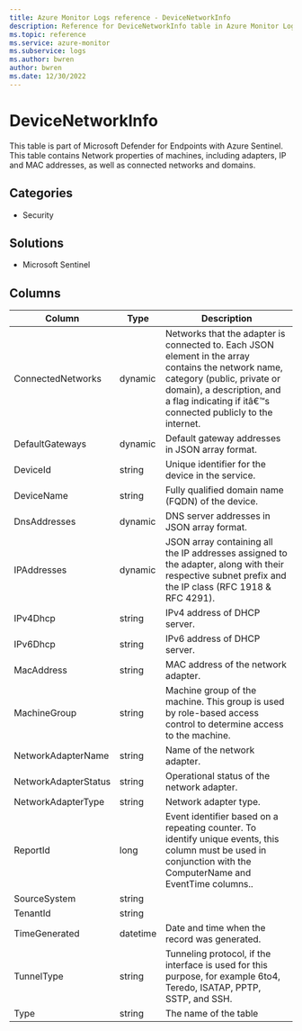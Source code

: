 ```yaml
---
title: Azure Monitor Logs reference - DeviceNetworkInfo
description: Reference for DeviceNetworkInfo table in Azure Monitor Logs.
ms.topic: reference
ms.service: azure-monitor
ms.subservice: logs
ms.author: bwren
author: bwren
ms.date: 12/30/2022
---
```


# DeviceNetworkInfo

 This table is part of Microsoft Defender for Endpoints with Azure Sentinel. This table contains Network properties of machines, including adapters, IP and MAC addresses, as well as connected networks and domains.

## Categories

- Security
## Solutions

- Microsoft Sentinel




## Columns

| Column | Type | Description |
| --- | --- | --- |
| ConnectedNetworks | dynamic | Networks that the adapter is connected to. Each JSON element in the array contains the network name, category (public, private or domain), a description, and a flag indicating if itâ€™s connected publicly to the internet. |
| DefaultGateways | dynamic | Default gateway addresses in JSON array format. |
| DeviceId | string | Unique identifier for the device in the service. |
| DeviceName | string | Fully qualified domain name (FQDN) of the device. |
| DnsAddresses | dynamic | DNS server addresses in JSON array format. |
| IPAddresses | dynamic | JSON array containing all the IP addresses assigned to the adapter, along with their respective subnet prefix and the IP class (RFC 1918 & RFC 4291). |
| IPv4Dhcp | string | IPv4 address of DHCP server. |
| IPv6Dhcp | string | IPv6 address of DHCP server. |
| MacAddress | string | MAC address of the network adapter. |
| MachineGroup | string | Machine group of the machine. This group is used by role-based access control to determine access to the machine. |
| NetworkAdapterName | string | Name of the network adapter. |
| NetworkAdapterStatus | string | Operational status of the network adapter. |
| NetworkAdapterType | string | Network adapter type. |
| ReportId | long | Event identifier based on a repeating counter. To identify unique events, this column must be used in conjunction with the ComputerName and EventTime columns.. |
| SourceSystem | string |  |
| TenantId | string |  |
| TimeGenerated | datetime | Date and time when the record was generated. |
| TunnelType | string | Tunneling protocol, if the interface is used for this purpose, for example 6to4, Teredo, ISATAP, PPTP, SSTP, and SSH. |
| Type | string | The name of the table |
